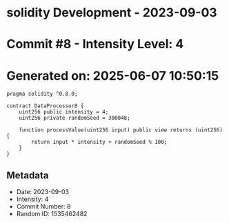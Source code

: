 ﻿# solidity Development - 2023-09-03
# Commit #8 - Intensity Level: 4
# Generated on: 2025-06-07 10:50:15
```solidity
pragma solidity ^0.8.0;

contract DataProcessor8 {
    uint256 public intensity = 4;
    uint256 private randomSeed = 300048;

    function processValue(uint256 input) public view returns (uint256) {
        return input * intensity + randomSeed % 100;
    }
}
```
## Metadata
- Date: 2023-09-03
- Intensity: 4
- Commit Number: 8
- Random ID: 1535462482
